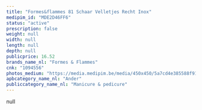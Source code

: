 ```yaml
---
title: "Formes&flammes 81 Schaar Velletjes Recht Inox"
medipim_id: "MDE2D46FF6"
status: "active"
prescription: false
weight: null
width: null
length: null
depth: null
publicprice: 16.52
brands_name_nl: "Formes & Flammes"
cnk: "1094556"
photos_medium: "https://media.medipim.be/media/450x450/5a7cd4e385588f91db446daac0af5874.jpg"
apbcategory_name_nl: "Ander"
publiccategory_name_nl: "Manicure & pedicure"
---
```

null

